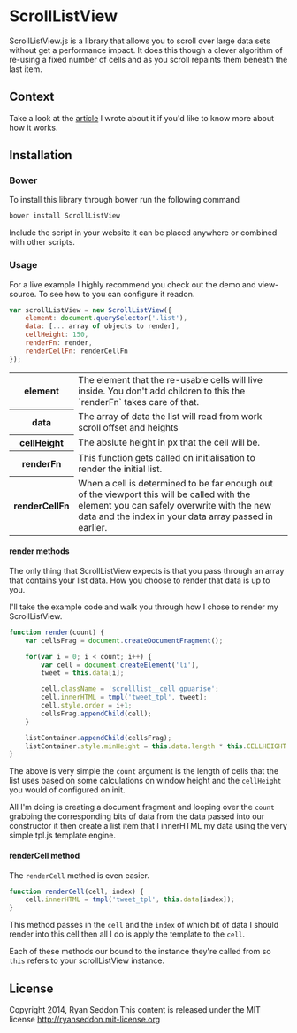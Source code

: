 # ScrollListView

ScrollListView.js is a library that allows you to scroll over large data sets without get a performance impact. It does this though a clever algorithm of re-using a fixed number of cells and as you scroll repaints them beneath the last item.

## Context

Take a look at the [article](http://www.thecssninja.com/javascript/scrolllistview) I wrote about it if you'd like to know more about how it works.

## Installation

### Bower

To install this library through bower run the following command

```js
bower install ScrollListView
```

Include the script in your website it can be placed anywhere or combined with other scripts.

### Usage

For a live example I highly recommend you check out the demo and view-source. To see how to you can configure it readon.

```js
var scrollListView = new ScrollListView({
    element: document.querySelector('.list'),
    data: [... array of objects to render],
    cellHeight: 150,
    renderFn: render,
    renderCellFn: renderCellFn
});
```

<table>
    <tr>
        <th>element</th>
        <td>The element that the re-usable cells will live inside. You don't add children to this the `renderFn` takes care of that.</td>
    </tr>
    <tr>
        <th>data</th>
        <td>The array of data the list will read from work scroll offset and heights</td>
    </tr>
    <tr>
        <th>cellHeight</th>
        <td>The abslute height in px that the cell will be.</td>
    </tr>
    <tr>
        <th>renderFn</th>
        <td>This function gets called on initialisation to render the initial list.</td>
    </tr>
    <tr>
        <th>renderCellFn</th>
        <td>When a cell is determined to be far enough out of the viewport this will be called with the element you can safely overwrite with the new data and the index in your data array passed in earlier. </td>
    </tr>
</table>

#### render methods

The only thing that ScrollListView expects is that you pass through an array that contains your list data. How you choose to render that data is up to you.

I'll take the example code and walk you through how I chose to render my ScrollListView.

```js
function render(count) {
    var cellsFrag = document.createDocumentFragment();

    for(var i = 0; i < count; i++) {
        var cell = document.createElement('li'),
        tweet = this.data[i];

        cell.className = 'scrolllist__cell gpuarise';
        cell.innerHTML = tmpl('tweet_tpl', tweet);
        cell.style.order = i+1;
        cellsFrag.appendChild(cell);
    }

    listContainer.appendChild(cellsFrag);
    listContainer.style.minHeight = this.data.length * this.CELLHEIGHT + 'px';
}
```

The above is very simple the `count` argument is the length of cells that the list uses based on some calculations on window height and the `cellHeight` you would of configured on init.

All I'm doing is creating a document fragment and looping over the `count` grabbing the corresponding bits of data from the data passed into our constructor it then create a list item that I innerHTML my data using the very simple tpl.js template engine.

#### renderCell method

The `renderCell` method is even easier.

```js
function renderCell(cell, index) {
    cell.innerHTML = tmpl('tweet_tpl', this.data[index]);
}
```

This method passes in the `cell` and the `index` of which bit of data I should render into this cell then all I do is apply the template to the `cell`.

Each of these methods our bound to the instance they're called from so `this` refers to your scrollListView instance.

## License

Copyright 2014, Ryan Seddon
This content is released under the MIT license http://ryanseddon.mit-license.org
